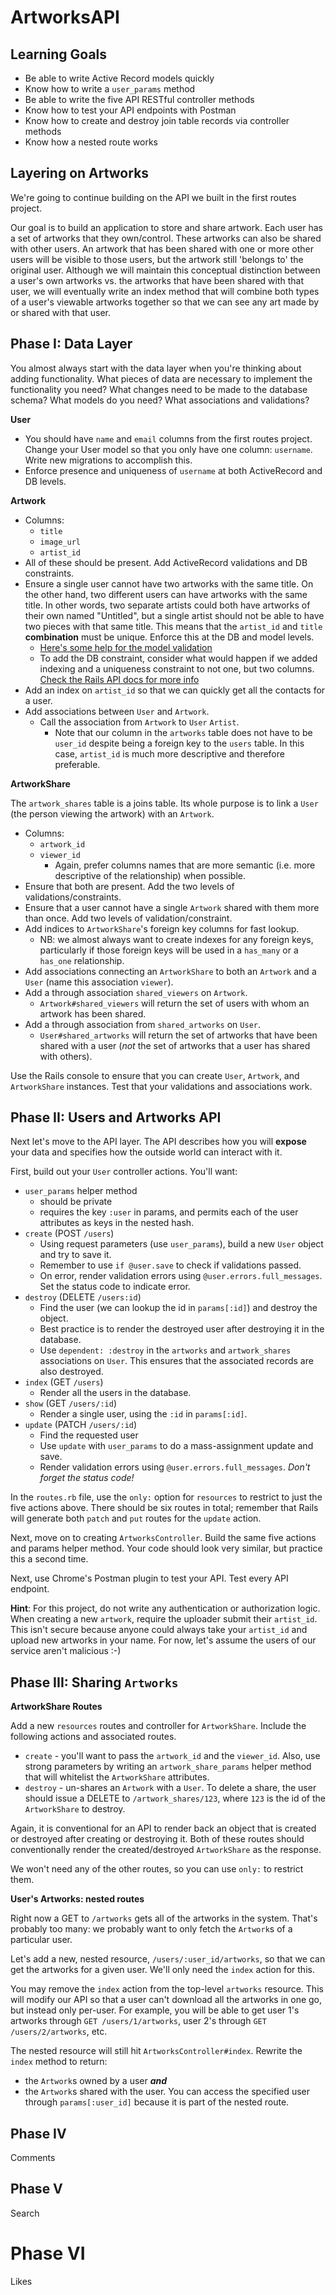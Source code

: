 # ArtworksAPI

## Learning Goals

+ Be able to write Active Record models quickly
+ Know how to write a `user_params` method
+ Be able to write the five API RESTful controller methods
+ Know how to test your API endpoints with Postman
+ Know how to create and destroy join table records via controller methods
+ Know how a nested route works

## Layering on Artworks

We're going to continue building on the API we built in the first
routes project.

Our goal is to build an application to store and share artwork.
Each user has a set of artworks that they own/control. These artworks
can also be shared with other users. An artwork that has been shared with
one or more other users will be visible to those users, but the artwork
still 'belongs to' the original user. Although we will maintain this
conceptual distinction between a user's own artworks vs. the artworks
that have been shared with that user, we will eventually write an index
method that will combine both types of a user's viewable artworks
together so that we can see any art made by or shared with that user.

## Phase I: Data Layer

You almost always start with the data layer when you're thinking about
adding functionality. What pieces of data are necessary to implement
the functionality you need? What changes need to be made to the
database schema? What models do you need? What associations and
validations?

**User**

* You should have `name` and `email` columns from the first routes
  project. Change your User model so that you only have one column:
  `username`. Write new migrations to accomplish this.
* Enforce presence and uniqueness of `username` at both ActiveRecord
  and DB levels.

**Artwork**

* Columns:
    * `title`
    * `image_url`
    * `artist_id`
* All of these should be present. Add ActiveRecord validations and DB
  constraints.
* Ensure a single user cannot have two artworks with the same
  title. On the other hand, two different users can have
  artworks with the same title. In other words, two separate artists could
  both have artworks of their own named "Untitled", but a single artist
  should not be able to have two pieces with that same title. This means
  that the `artist_id` and `title` **combination** must be unique. Enforce
  this at the DB and model levels.
    * [Here's some help for the model validation][scoped-uniqueness]
    * To add the DB constraint, consider what would happen if we added
      indexing and a uniqueness constraint to not one, but two columns.
      [Check the Rails API docs for more info][multi-column-indexing]
* Add an index on `artist_id` so that we can quickly get all the contacts for a user.
* Add associations between `User` and `Artwork`.
  * Call the association from `Artwork` to `User` `Artist`.
    * Note that our column in the `artworks` table does not have to be `user_id` despite
      being a foreign key to the `users` table. In this case, `artist_id` is much
      more descriptive and therefore preferable.

[scoped-uniqueness]: http://apidock.com/rails/ActiveModel/Validations/ClassMethods/validates#940-uniqueness
[multi-column-indexing]: http://apidock.com/rails/v2.3.8/ActiveRecord/ConnectionAdapters/SchemaStatements/add_index

**ArtworkShare**

The `artwork_shares` table is a joins table. Its whole purpose is to link a `User`
(the person viewing the artwork) with an `Artwork`.

* Columns:
    * `artwork_id`
    * `viewer_id`
      * Again, prefer columns names that are more semantic (i.e. more descriptive
        of the relationship) when possible.
* Ensure that both are present. Add the two levels of
  validations/constraints.
* Ensure that a user cannot have a single `Artwork` shared with them more than once.
  Add two levels of validation/constraint.
* Add indices to `ArtworkShare`'s foreign key columns for fast lookup.
  * NB: we almost always want to create indexes for any foreign keys,
    particularly if those foreign keys will be used in a `has_many` or a
    `has_one` relationship.
* Add associations connecting an `ArtworkShare` to both an `Artwork` and
  a `User` (name this association `viewer`).
* Add a through association `shared_viewers` on `Artwork`.
    * `Artwork#shared_viewers` will return the set of users with whom an artwork has
      been shared.
* Add a through association from `shared_artworks` on `User`.
    * `User#shared_artworks` will return the set of artworks that have been
      shared with a user (*not* the set of artworks that a user has
      shared with others).

Use the Rails console to ensure that you can create `User`,
`Artwork`, and `ArtworkShare` instances. Test that your validations and
associations work.

## Phase II: Users and Artworks API

Next let's move to the API layer. The API describes how you will **expose**
your data and specifies how the outside world can interact with it.

First, build out your `User` controller actions. You'll want:

* `user_params` helper method
    * should be private
    * requires the key `:user` in params, and permits each of the user
      attributes as keys in the nested hash.
* `create` (POST `/users`)
    * Using request parameters (use `user_params`), build a new
      `User` object and try to save it.
    * Remember to use `if @user.save` to check if validations passed.
    * On error, render validation errors using
      `@user.errors.full_messages`. Set the status code to indicate
      error.
* `destroy` (DELETE `/users:id`)
    * Find the user (we can lookup the id in `params[:id]`) and destroy the object.
    * Best practice is to render the destroyed user after destroying it in the database.
    * Use `dependent: :destroy` in the `artworks` and
      `artwork_shares` associations on `User`. This ensures that the
      associated records are also destroyed.
* `index` (GET `/users`)
    * Render all the users in the database.
* `show` (GET `/users/:id`)
    * Render a single user, using the `:id` in `params[:id]`.
* `update` (PATCH `/users/:id`)
    * Find the requested user
    * Use `update` with `user_params` to do a mass-assignment update
      and save.
    * Render validation errors using
      `@user.errors.full_messages`. *Don't forget the status code!*

In the `routes.rb` file, use the `only:` option for `resources` to
restrict to just the five actions above. There should be six routes
in total; remember that Rails will generate both `patch` and `put`
routes for the `update` action.

Next, move on to creating `ArtworksController`. Build the same five
actions and params helper method. Your code should look very similar,
but practice this a second time.

Next, use Chrome's Postman plugin to test your API. Test every API endpoint.

**Hint**: For this project, do not write any authentication or
authorization logic. When creating a new `artwork`, require the
uploader submit their `artist_id`. This isn't secure because anyone
could always take your `artist_id` and upload new artworks in your name.
For now, let's assume the users of our service aren't malicious
:-)

## Phase III: Sharing `Artworks`

**ArtworkShare Routes**

Add a new `resources` routes and controller for `ArtworkShare`.
Include the following actions and associated routes.
* `create` - you'll want to pass the `artwork_id` and the `viewer_id`.
Also, use strong parameters by writing an `artwork_share_params` helper
method that will whitelist the `ArtworkShare` attributes.
* `destroy` - un-shares an `Artwork` with a `User`. To delete a share,
the user should issue a DELETE to `/artwork_shares/123`, where
`123` is the id of the `ArtworkShare` to destroy.

Again, it is conventional for an API to render back an object that is
created or destroyed after creating or destroying it. Both of these
routes should conventionally render the created/destroyed `ArtworkShare`
as the response.

We won't need any of the other routes, so you can use `only:` to
restrict them.

**User's Artworks: nested routes**

Right now a GET to `/artworks` gets all of the artworks in the
system. That's probably too many: we probably want to only fetch the
`Artwork`s of a particular user.

Let's add a new, nested resource, `/users/:user_id/artworks`, so that
we can get the artworks for a given user. We'll only need the `index`
action for this.

You may remove the `index` action from the top-level `artworks`
resource. This will modify our API so that a user can't download all the
artworks in one go, but instead only per-user. For example, you will
be able to get user 1's artworks through `GET /users/1/artworks`, user 2's through
`GET /users/2/artworks`, etc.

The nested resource will still hit `ArtworksController#index`. Rewrite
the `index` method to return:

*  the `Artwork`s owned by a user ***and***
*  the `Artwork`s shared with the user.
You can access the specified user through `params[:user_id]`
because it is part of the nested route.

## Phase IV

Comments

## Phase V 

Search

# Phase VI

Likes


<!-- Implement these (thinking about sensible routes for each):

* Make a `Comment` model that `belongs_to` either a user or a
  contact. A user should be able to comment on a contact, shared
  contact, or on another user. Use [polymorphic associations][poly-assoc].
  * **Note:** The Railscast uses an outdated Rails 2 routing syntax.
    Just nest your comments resources under users and contacts in the
    same way that you would nest any other resource.
* Favorite contacts. This will require adding additional columns to
  contacts (for favoriting of contacts by their owner) and shared
  contacts (for favoriting of contacts shared to a user). Use a semantic
  custom route to accomplish this. [Hint.][more-restful-actions]
* Contact groups
    * A user can have many groups
    * Contacts can belong to more than one group -->

[poly-assoc]: http://guides.rubyonrails.org/association_basics.html#polymorphic-associations
[concerns-for-models]: http://signalvnoise.com/posts/3372-put-chubby-models-on-a-diet-with-concerns
[more-restful-actions]: http://guides.rubyonrails.org/v3.2.14/routing.html#adding-more-restful-actions
